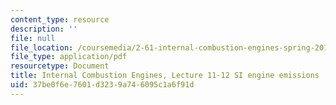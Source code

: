 ```yaml
---
content_type: resource
description: ''
file: null
file_location: /coursemedia/2-61-internal-combustion-engines-spring-2017/37be0f6e7601d3239a746095c1a6f91d_MIT2_61S17_lec11-12.pdf
file_type: application/pdf
resourcetype: Document
title: Internal Combustion Engines, Lecture 11-12 SI engine emissions
uid: 37be0f6e-7601-d323-9a74-6095c1a6f91d
---
```

